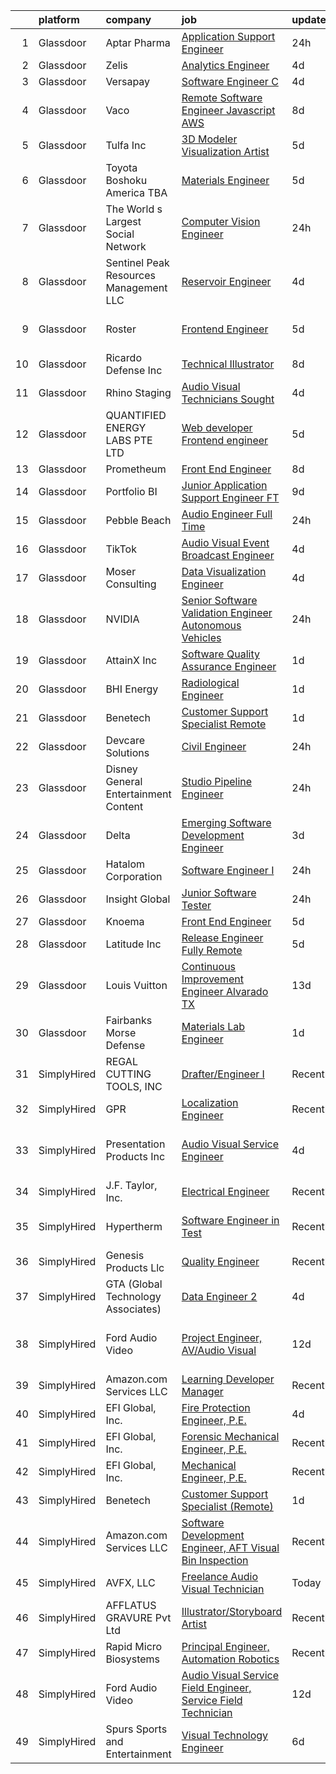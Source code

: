 

|    | platform    | company                                | job                                                                                                                                                                                                                                                                                                                                                                                                                                                                                                                                                                                                                                                                                                                                                                                                                                                                                                                                                                                                                                                                                                                                                            | update_time   | location                      |
|---:|:------------|:---------------------------------------|:---------------------------------------------------------------------------------------------------------------------------------------------------------------------------------------------------------------------------------------------------------------------------------------------------------------------------------------------------------------------------------------------------------------------------------------------------------------------------------------------------------------------------------------------------------------------------------------------------------------------------------------------------------------------------------------------------------------------------------------------------------------------------------------------------------------------------------------------------------------------------------------------------------------------------------------------------------------------------------------------------------------------------------------------------------------------------------------------------------------------------------------------------------------|:--------------|:------------------------------|
|  1 | Glassdoor   | Aptar Pharma                           | [Application Support Engineer](https://www.glassdoor.com/partner/jobListing.htm?pos=101&ao=1110586&s=58&guid=00000182627ed455b7a8a1d75dd01241&src=GD_JOB_AD&t=SR&vt=w&ea=1&cs=1_d76bae81&cb=1659509855771&jobListingId=1008047886418&cpc=BCE4811A78D39AF3&jrtk=3-0-1g9h7tl4ei14j801-1g9h7tl4titn8800-bbaca3f54d05b381--6NYlbfkN0Bmyzgb-cUJuHpMawDWIca-gl-N31w12EdWXT8kQpakt9MymqAlPqYdwacf-zOOD5avc4RgKh6UsiGFdlmRdvxNFp_01_ye6hn5vL99WVR9sd1asTKuS-Xu9YAlcLohDGpxNjhoxgCAoqUBVqiBCx2diZ2OIs3LKFPjq8cGE50mDNOQ7PPh46HpjRl1qCI9W4ZKrrx8OspQTjauyVbZEo_WcYOrziXFwpiiEiOjk4tvVvCQhrnJ_qVSJOHLjJyDDlh99wMsTu4V2H79nPMSdYir0q_mduWbg0An1ipNcaa_tPOrtiWLWxBjWaHBZNR2udvProwExYvumwBAv6YAQBxWuVm55kzc1PhooQRU0FqJRhTBKKjmKbAWUQjYcNu0IgBnZdi-tvd4oPWrdqviKOrfjPml_TT4eFx6Mb1xDa0sSQ_ivJcGOFSxOOPu7qBpKE9gb9XIOvlYCac_ueds_y5KpR-SshoQRxgZxDL3nT7NWkrlKMm4OL9MIF6aXWf0bFi0__Aot9snYw%3D%3D)                                                                                                                                                                                                                                                                            | 24h           | Remote                        |
|  2 | Glassdoor   | Zelis                                  | [Analytics Engineer](https://www.glassdoor.com/partner/jobListing.htm?pos=102&ao=1110586&s=58&guid=00000182627ed455b7a8a1d75dd01241&src=GD_JOB_AD&t=SR&vt=w&ea=1&cs=1_9abe2347&cb=1659509855769&jobListingId=1008038358228&cpc=AF1E4A3695F490BE&jrtk=3-0-1g9h7tl4ei14j801-1g9h7tl4titn8800-8e0a5fe28868b4ee--6NYlbfkN0CMjQd6K-mJQmnXP0NIaacqgU_ZnGMdJ3ZujbgiYs9cqSu2zDF0ee8fmFhqxjq2iY3vnVzd-YujZ8c3exx1kslEDBRNTb87484hJS1V_k1L4Qsat2ED67IGfFJOpVdJGeDcYafe5Q58Vzi8qrp-tMsYumWUryjguX_K-2b96-AgndSYwmvRjSgFASIZgp2AH0Rn8WNrKE56gDh-WrMYLXfgscSqvp4r_GxgYLCvxgwVZll3oK1cEkNPYT7mLx6014DdfjpIutEoiCe9NMzYXmm2GdwBuFJ-XI5cEnDlQBz59qkHiXcqEhi6egfMQHta3KmLEyhQ4decyfkUalv0LT5scBrYPmVUZiNSK8YkOVGbAopOVQaTgo43T_44Oj-ZJxIz32s2kt2B8ChQeky2SCQ22y20lnHmMpQiLGZDG1vRQtennridmd16pPR4xvHPag6xLp2764FZQkWG05YCPf02ZkqSpd-ljpjwkH0j-YWczTATP0dsijkNAl-a8kdG1Pc%3D)                                                                                                                                                                                                                                                                                                    | 4d            | Remote                        |
|  3 | Glassdoor   | Versapay                               | [Software Engineer  C  ](https://www.glassdoor.com/partner/jobListing.htm?pos=128&ao=1136043&s=58&guid=00000182627ed455b7a8a1d75dd01241&src=GD_JOB_AD&t=SR&vt=w&ea=1&cs=1_2e07f562&cb=1659509855773&jobListingId=1008038728779&jrtk=3-0-1g9h7tl4ei14j801-1g9h7tl4titn8800-21ca11d9a484381d-)                                                                                                                                                                                                                                                                                                                                                                                                                                                                                                                                                                                                                                                                                                                                                                                                                                                                   | 4d            | Remote                        |
|  4 | Glassdoor   | Vaco                                   | [Remote Software Engineer  Javascript AWS ](https://www.glassdoor.com/partner/jobListing.htm?pos=107&ao=1110586&s=58&guid=00000182627ed455b7a8a1d75dd01241&src=GD_JOB_AD&t=SR&vt=w&ea=1&cs=1_c7708703&cb=1659509855770&jobListingId=1008028528861&cpc=3BA4CE39D5B5DEF5&jrtk=3-0-1g9h7tl4ei14j801-1g9h7tl4titn8800-107f7582030e0e86--6NYlbfkN0D_sybMACCpf9B-677oK5j6rPldVB6BlrVvFjO_o-GJZbzuF-qh4PxErFUqfUsv_6t4lPp4VVI_YH_qhjg43HrJhS_D6h65t_YbVkFq6yyKHIuSt62H-jCRNPKIUYA_jx-xEQkO9MX3oETPlvoqAN8fbZTueo1CZyK6uu-uEI634VWdVHtjjJ8LwHoDEBX6vq9DrdAvVU4BCoHGaTJrVGB40_AyiviGO6DALHewnO5M1APMqPtna3dIj9-vBTZjpw34nDB3RERA8kpPVl_IRd7-rDCieHdu5jZFzuroyFE2cqFKU1g7iftB3CjPFl7Yg2RdYkMGN5rT5zKRjtAQWn6mD2BKmPAvdoe52XRqLnNcMOymjNI_r7kLLHyzyzUGmx1lPT07rTdA2Y2HbT-wfMCDDvyFgt6qRKITFLqx-qHU1TyBZmXmJe97UHZ_S0RXaCxVyQPoTFVGoGW7mGf9Jfw-DCFvjeWamXAKRDNGiTR02vOPmnuJ8UBnubd2SQdxGjznqpf9fmgQYu54h4M4k_-8)                                                                                                                                                                                                                                                           | 8d            | Remote                        |
|  5 | Glassdoor   | Tulfa Inc                              | [3D Modeler Visualization Artist](https://www.glassdoor.com/partner/jobListing.htm?pos=120&ao=1136043&s=58&guid=00000182627ed455b7a8a1d75dd01241&src=GD_JOB_AD&t=SR&vt=w&ea=1&cs=1_036c747a&cb=1659509855771&jobListingId=1008036719955&jrtk=3-0-1g9h7tl4ei14j801-1g9h7tl4titn8800-ab72be3e8d6fb9f7-)                                                                                                                                                                                                                                                                                                                                                                                                                                                                                                                                                                                                                                                                                                                                                                                                                                                          | 5d            | Remote                        |
|  6 | Glassdoor   | Toyota Boshoku America  TBA            | [Materials Engineer](https://www.glassdoor.com/partner/jobListing.htm?pos=119&ao=1136043&s=58&guid=00000182627ed455b7a8a1d75dd01241&src=GD_JOB_AD&t=SR&vt=w&cs=1_e14077fd&cb=1659509855771&jobListingId=1008035230106&jrtk=3-0-1g9h7tl4ei14j801-1g9h7tl4titn8800-5d4058082d400f88-)                                                                                                                                                                                                                                                                                                                                                                                                                                                                                                                                                                                                                                                                                                                                                                                                                                                                            | 5d            | Novi, MI                      |
|  7 | Glassdoor   | The World s Largest Social Network     | [Computer Vision Engineer](https://www.glassdoor.com/partner/jobListing.htm?pos=104&ao=1110586&s=58&guid=00000182627ed455b7a8a1d75dd01241&src=GD_JOB_AD&t=SR&vt=w&ea=1&cs=1_66b43433&cb=1659509855770&jobListingId=1008048926964&cpc=7AD1D84939BBEEF3&jrtk=3-0-1g9h7tl4ei14j801-1g9h7tl4titn8800-f2859ed9ca70d070--6NYlbfkN0DSgjPPcnEdvoK3uuxfISLALE6pB1FR7YSHOr_tSg5_QGIhoz_2VqUepdcKLBLI_zTQDUXKUWfMuJ8z4wGJWjPLlNhIC6-QLzZ2SD_BdvGPrlGHcV-JY8TfpqZv30Bo9kNQZz3Akks__UOuOXncoch98-oHmC6PsX_rYPDxgKR8Hs6vhDf2KT8UXqz14WbyJki7UySZ3j6Xz1bbeZUZuadmihF9HWchfMxT-htrzLhPg5QeecbtsmufNLGCZa88NUL7uwXUaq9Zx8WzNwijW9eEKd0l9y3jvpbEp6qs7u18BNCYUuZE8BmUDNCFmqv6uwaAvJVcgRzbFm7vJl2myxTp2SWhzW7GrFWHZz4r5bOAHb6Ex_lFRq8pryAcUgUrknR5cxPGyku9hqFNd8m2-pUq__K7u-43blsusfObp-DqjI4sfA9TmphXosgcuKShePama4_bAUlTFsX--yYw_4A9KpkH1EJJP_6k7kK0CmZiR1Ufkwvh3itzFdlzT02-IrBmR18Dc2H2m_QPBDrHMuIKCMXooBgEwrJYTJt9uOV7BpYVf2XKdlnDNTeAmeea3p23qG_bieiqFjZke1Er9mrPRHvJESPzmO8%3D)                                                                                                                                                                                              | 24h           | Houston, TX                   |
|  8 | Glassdoor   | Sentinel Peak Resources Management LLC | [Reservoir Engineer](https://www.glassdoor.com/partner/jobListing.htm?pos=106&ao=1110586&s=58&guid=00000182627ed455b7a8a1d75dd01241&src=GD_JOB_AD&t=SR&vt=w&ea=1&cs=1_b8d3935a&cb=1659509855770&jobListingId=1008038326229&cpc=26740BCDE5E48596&jrtk=3-0-1g9h7tl4ei14j801-1g9h7tl4titn8800-5e3ce7bb3f971276--6NYlbfkN0D0ff9e8Lfwlpl5zGbQmpn59AL71QmFd7VKOAnfyjZzp5sdngV8WPgYe0dov1m7Y2kJURK5axxqz3ql4FOBRJZwswyqrUOJlNretCsQj1GNmqekyZPtDTe_6gKMlTWOmHGq1kXBNDF-mvoIvzTrWnO2sioext0OF_SOEk0Y3Y1gztW_P4onj5E5TysIq0UAmyWmDSyJRPFu5lrL-QzHHdPLUiUnY_LDNkIagFDsBs310qlvxRsyUN64c7FLmuI8xJ7IMcM7Xp8jgLXPtCBrU8qUAuwUOuSvHzBjfOa4nlA5fKdYx0GDgw6-bRnNqyXXSDHawNJh3AZ58V5n8fxMrkP80Ed73-ukVeZN7A8HIH_KO8OHbnTnxwLvOu6A8Qw4QYwzVZGNi-zzCU8mmxSCHNBY3nOGZYd1UBTWyU6GHnj7kJPaqfKwGh9ENcGOWl-xUt9y_VXITtoS-o9dCaTI56O3B7kovV-2L40%3D)                                                                                                                                                                                                                                                                                                                                    | 4d            | Bakersfield, CA               |
|  9 | Glassdoor   | Roster                                 | [Frontend Engineer](https://www.glassdoor.com/partner/jobListing.htm?pos=121&ao=1136043&s=58&guid=00000182627ed455b7a8a1d75dd01241&src=GD_JOB_AD&t=SR&vt=w&ea=1&cs=1_575eb99e&cb=1659509855772&jobListingId=1008035786991&jrtk=3-0-1g9h7tl4ei14j801-1g9h7tl4titn8800-f89357a287b4b83d-)                                                                                                                                                                                                                                                                                                                                                                                                                                                                                                                                                                                                                                                                                                                                                                                                                                                                        | 5d            | San Francisco, CA             |
| 10 | Glassdoor   | Ricardo Defense Inc                    | [Technical Illustrator](https://www.glassdoor.com/partner/jobListing.htm?pos=127&ao=1136043&s=58&guid=00000182627ed455b7a8a1d75dd01241&src=GD_JOB_AD&t=SR&vt=w&ea=1&cs=1_05252724&cb=1659509855772&jobListingId=1008028195464&jrtk=3-0-1g9h7tl4ei14j801-1g9h7tl4titn8800-1c8622c62c500afa-)                                                                                                                                                                                                                                                                                                                                                                                                                                                                                                                                                                                                                                                                                                                                                                                                                                                                    | 8d            | Remote                        |
| 11 | Glassdoor   | Rhino Staging                          | [Audio Visual Technicians Sought](https://www.glassdoor.com/partner/jobListing.htm?pos=130&ao=1136043&s=58&guid=00000182627ed455b7a8a1d75dd01241&src=GD_JOB_AD&t=SR&vt=w&ea=1&cs=1_3d42c7ac&cb=1659509855773&jobListingId=1008038809788&jrtk=3-0-1g9h7tl4ei14j801-1g9h7tl4titn8800-d385537d6c3de9b2-)                                                                                                                                                                                                                                                                                                                                                                                                                                                                                                                                                                                                                                                                                                                                                                                                                                                          | 4d            | Washington, DC                |
| 12 | Glassdoor   | QUANTIFIED ENERGY LABS PTE  LTD        | [Web developer   Frontend engineer](https://www.glassdoor.com/partner/jobListing.htm?pos=118&ao=1136043&s=58&guid=00000182627ed455b7a8a1d75dd01241&src=GD_JOB_AD&t=SR&vt=w&cs=1_5e992022&cb=1659509855771&jobListingId=1008036070811&jrtk=3-0-1g9h7tl4ei14j801-1g9h7tl4titn8800-e38887b3d44f741e-)                                                                                                                                                                                                                                                                                                                                                                                                                                                                                                                                                                                                                                                                                                                                                                                                                                                             | 5d            | Marina, CA                    |
| 13 | Glassdoor   | Prometheum                             | [Front End Engineer](https://www.glassdoor.com/partner/jobListing.htm?pos=109&ao=1136043&s=58&guid=00000182627ed455b7a8a1d75dd01241&src=GD_JOB_AD&t=SR&vt=w&ea=1&cs=1_5fdc6f9b&cb=1659509855770&jobListingId=1008027943361&jrtk=3-0-1g9h7tl4ei14j801-1g9h7tl4titn8800-da9ab2e3dc8eb857-)                                                                                                                                                                                                                                                                                                                                                                                                                                                                                                                                                                                                                                                                                                                                                                                                                                                                       | 8d            | Remote                        |
| 14 | Glassdoor   | Portfolio BI                           | [Junior Application Support Engineer  FT ](https://www.glassdoor.com/partner/jobListing.htm?pos=125&ao=1136043&s=58&guid=00000182627ed455b7a8a1d75dd01241&src=GD_JOB_AD&t=SR&vt=w&ea=1&cs=1_602c542a&cb=1659509855772&jobListingId=1008025027847&jrtk=3-0-1g9h7tl4ei14j801-1g9h7tl4titn8800-af274547677f8cb1-)                                                                                                                                                                                                                                                                                                                                                                                                                                                                                                                                                                                                                                                                                                                                                                                                                                                 | 9d            | Remote                        |
| 15 | Glassdoor   | Pebble Beach                           | [Audio Engineer  Full Time ](https://www.glassdoor.com/partner/jobListing.htm?pos=114&ao=1136043&s=58&guid=00000182627ed455b7a8a1d75dd01241&src=GD_JOB_AD&t=SR&vt=w&ea=1&cs=1_54d4d0f3&cb=1659509855771&jobListingId=1008048862531&jrtk=3-0-1g9h7tl4ei14j801-1g9h7tl4titn8800-9ef8a635ca20c1ec-)                                                                                                                                                                                                                                                                                                                                                                                                                                                                                                                                                                                                                                                                                                                                                                                                                                                               | 24h           | Pebble Beach, CA              |
| 16 | Glassdoor   | TikTok                                 | [Audio Visual Event Broadcast Engineer](https://www.glassdoor.com/partner/jobListing.htm?pos=115&ao=1136043&s=58&guid=00000182627ed455b7a8a1d75dd01241&src=GD_JOB_AD&t=SR&vt=w&cs=1_8d2dd3b4&cb=1659509855771&jobListingId=1008038940920&jrtk=3-0-1g9h7tl4ei14j801-1g9h7tl4titn8800-35cdf5097ea624ab-)                                                                                                                                                                                                                                                                                                                                                                                                                                                                                                                                                                                                                                                                                                                                                                                                                                                         | 4d            | New York, NY                  |
| 17 | Glassdoor   | Moser Consulting                       | [Data Visualization Engineer](https://www.glassdoor.com/partner/jobListing.htm?pos=117&ao=1136043&s=58&guid=00000182627ed455b7a8a1d75dd01241&src=GD_JOB_AD&t=SR&vt=w&ea=1&cs=1_9c35ad21&cb=1659509855771&jobListingId=1008038827380&jrtk=3-0-1g9h7tl4ei14j801-1g9h7tl4titn8800-0f603083b39acda9-)                                                                                                                                                                                                                                                                                                                                                                                                                                                                                                                                                                                                                                                                                                                                                                                                                                                              | 4d            | Remote                        |
| 18 | Glassdoor   | NVIDIA                                 | [Senior Software Validation Engineer   Autonomous Vehicles](https://www.glassdoor.com/partner/jobListing.htm?pos=126&ao=1136043&s=58&guid=00000182627ed455b7a8a1d75dd01241&src=GD_JOB_AD&t=SR&vt=w&cs=1_dd8e0b12&cb=1659509855772&jobListingId=1008048533330&jrtk=3-0-1g9h7tl4ei14j801-1g9h7tl4titn8800-17a82f5973a92ea8-)                                                                                                                                                                                                                                                                                                                                                                                                                                                                                                                                                                                                                                                                                                                                                                                                                                     | 24h           | Santa Clara, CA               |
| 19 | Glassdoor   | AttainX Inc                            | [Software Quality Assurance Engineer](https://www.glassdoor.com/partner/jobListing.htm?pos=113&ao=1136043&s=58&guid=00000182627ed455b7a8a1d75dd01241&src=GD_JOB_AD&t=SR&vt=w&ea=1&cs=1_e57fa8a1&cb=1659509855771&jobListingId=1008044743820&jrtk=3-0-1g9h7tl4ei14j801-1g9h7tl4titn8800-ab34e11824169137-)                                                                                                                                                                                                                                                                                                                                                                                                                                                                                                                                                                                                                                                                                                                                                                                                                                                      | 1d            | Remote                        |
| 20 | Glassdoor   | BHI Energy                             | [Radiological Engineer](https://www.glassdoor.com/partner/jobListing.htm?pos=105&ao=1110586&s=58&guid=00000182627ed455b7a8a1d75dd01241&src=GD_JOB_AD&t=SR&vt=w&ea=1&cs=1_89841243&cb=1659509855770&jobListingId=1008044345371&cpc=444700D72F2ECBCE&jrtk=3-0-1g9h7tl4ei14j801-1g9h7tl4titn8800-1e24ab5fa228e26e--6NYlbfkN0AHu6iHo_UsXgM9kfBFlc5QVOhOe1JniIZYFa2Kb2bNFV1GAa3tvOjW918fQx-QuqAicvaRDw8GatQjFaxjyzEO59kwCPoid25nhLpOz5b-S4u84Zu9nZz-WOxzK6YKybCPJ9e2hgt4haqBL-V7UUL2I_no6CmE7_nWIuXV8Aqvp9OW8x1qAj-umqzHkTPdSZYmmY0HglSh2HbZMONnmWnr7XFkxWB43StE8yGoK6ZrKdtYYUxL_Q3fDHORyqWcFqEEZ1qUU-icK0xsHVP4I99tqEYs9ZBXaKzoaOI6LFCRum9D9vwAzMnX0rH-BGgLgetuWZ9GXuUXYtqaC-xVUO4yOXUcxApSMOK6Gtiedf1d1pwPdwDn8YgGjZYJ4yctsQoRuP8NcasAnLwfLa8fAS-TEw0jl4ahyA9ZMk8Mr9NwWgA9puC-yf4AuOPvCh6zCVv-vgte8DxVZMSgclJgyBpNaAzxQmn3ajwsZJJRlUqXmT6bRG6ikhNXnmPW-qyeyUXTgZCe6joNCPC2PVq-LU7JsBxWtL9Y76nxAPgBMNQYOei_tfvk2tsYGNuRht8R8DZUGqsrreP-Sw53LhaNVXh67TR94p8UY6WhwDH59ayJFUW9yq5DEfTAFaOyU_7NqJ7qVRlB_6QIMzuQsc3sE0l0uLqkJlgOUvQHxy-SfLEMdpIcdnQid4oZkNC4-hATC769z76Ak6P8KBzp1egwkc4F7OyH1zAevI43LvheRcZVlvFTcV7eao1UjjBmIJWKCbHJ-o74nbgDDOieD5El5bk6iwM6BL4gN-M%3D) | 1d            | Weymouth, MA                  |
| 21 | Glassdoor   | Benetech                               | [Customer Support Specialist  Remote ](https://www.glassdoor.com/partner/jobListing.htm?pos=108&ao=1136043&s=58&guid=00000182627ed455b7a8a1d75dd01241&src=GD_JOB_AD&t=SR&vt=w&ea=1&cs=1_a8df3082&cb=1659509855770&jobListingId=1008045935467&jrtk=3-0-1g9h7tl4ei14j801-1g9h7tl4titn8800-ee278853810d628a-)                                                                                                                                                                                                                                                                                                                                                                                                                                                                                                                                                                                                                                                                                                                                                                                                                                                     | 1d            | Remote                        |
| 22 | Glassdoor   | Devcare Solutions                      | [Civil Engineer](https://www.glassdoor.com/partner/jobListing.htm?pos=129&ao=1136043&s=58&guid=00000182627ed455b7a8a1d75dd01241&src=GD_JOB_AD&t=SR&vt=w&ea=1&cs=1_0c3b6764&cb=1659509855773&jobListingId=1008048066464&jrtk=3-0-1g9h7tl4ei14j801-1g9h7tl4titn8800-1ce5d3ea148c1b04-)                                                                                                                                                                                                                                                                                                                                                                                                                                                                                                                                                                                                                                                                                                                                                                                                                                                                           | 24h           | Remote                        |
| 23 | Glassdoor   | Disney General Entertainment Content   | [Studio Pipeline Engineer](https://www.glassdoor.com/partner/jobListing.htm?pos=112&ao=1136043&s=58&guid=00000182627ed455b7a8a1d75dd01241&src=GD_JOB_AD&t=SR&vt=w&cs=1_3b79f3dc&cb=1659509855770&jobListingId=1008047019978&jrtk=3-0-1g9h7tl4ei14j801-1g9h7tl4titn8800-9aef862a06a82d1a-)                                                                                                                                                                                                                                                                                                                                                                                                                                                                                                                                                                                                                                                                                                                                                                                                                                                                      | 24h           | Glendale, CA                  |
| 24 | Glassdoor   | Delta                                  | [Emerging Software Development Engineer](https://www.glassdoor.com/partner/jobListing.htm?pos=111&ao=1136043&s=58&guid=00000182627ed455b7a8a1d75dd01241&src=GD_JOB_AD&t=SR&vt=w&cs=1_3ab66a28&cb=1659509855770&jobListingId=1008039350260&jrtk=3-0-1g9h7tl4ei14j801-1g9h7tl4titn8800-a70bf14e22a284b6-)                                                                                                                                                                                                                                                                                                                                                                                                                                                                                                                                                                                                                                                                                                                                                                                                                                                        | 3d            | Atlanta, GA                   |
| 25 | Glassdoor   | Hatalom Corporation                    | [Software Engineer I](https://www.glassdoor.com/partner/jobListing.htm?pos=110&ao=1136043&s=58&guid=00000182627ed455b7a8a1d75dd01241&src=GD_JOB_AD&t=SR&vt=w&ea=1&cs=1_3e6f01fb&cb=1659509855770&jobListingId=1008047568400&jrtk=3-0-1g9h7tl4ei14j801-1g9h7tl4titn8800-2c821c3f0b9653a1-)                                                                                                                                                                                                                                                                                                                                                                                                                                                                                                                                                                                                                                                                                                                                                                                                                                                                      | 24h           | Remote                        |
| 26 | Glassdoor   | Insight Global                         | [Junior Software Tester](https://www.glassdoor.com/partner/jobListing.htm?pos=103&ao=1110586&s=58&guid=00000182627ed455b7a8a1d75dd01241&src=GD_JOB_AD&t=SR&vt=w&ea=1&cs=1_2c74ce7b&cb=1659509855769&jobListingId=1008047203141&cpc=6945AE2F4B03E059&jrtk=3-0-1g9h7tl4ei14j801-1g9h7tl4titn8800-891c12dae7ba352a--6NYlbfkN0BKkHZu3wF05EeDimN_p6sYpKCMArvwa95YdH7UpkaBCo5be6in-oUOun4pjS2SaTR4dw8G6JSoVJ3PzzJhbzm91emkKr_BHv03B7sbvpypMVZwYeCqJ5RRURQ0ACEjs17UTbqcohGS7EhVrO7EW0KmLnFQluVAwiSy7XVmdZF2O-rblB-aMaAIBMLIbq5xu1m4Khd0uC4_jP2NjGMdY5ur6Uz5Cr0q-Pynn6neIuaOQqC0ntz7R60rt-zD1YfZmlNJN2RH-mTWwocKvMWtKokRm_TVNQVUIW6uA2v1HHIBFDNgp_DsjazmOU1WkFfEkVKYo0qNNmMjahr0Ubf4AK-4zlwOJZ8g1eCE9rZGyae9D8Hm1oUXWNO0kyufJ6f6pSgaWVkNLH_RV46EckjttidFu3McgHJdPpsgdoc8BcFhHuOaszuQmqLUmmHnxmgFNGqSC_ayxC9bQpo9UMjW3aqHQHUSC8AmkytcUexzrE8LnrI8yWpa-H8-HNY4NS1VgMDOZwBSzznNyTqve2Cfoa4c)                                                                                                                                                                                                                                                                              | 24h           | Huntsville, AL                |
| 27 | Glassdoor   | Knoema                                 | [Front End Engineer](https://www.glassdoor.com/partner/jobListing.htm?pos=116&ao=1136043&s=58&guid=00000182627ed455b7a8a1d75dd01241&src=GD_JOB_AD&t=SR&vt=w&cs=1_41a8ebea&cb=1659509855771&jobListingId=1008036693359&jrtk=3-0-1g9h7tl4ei14j801-1g9h7tl4titn8800-287777aba9c66caa-)                                                                                                                                                                                                                                                                                                                                                                                                                                                                                                                                                                                                                                                                                                                                                                                                                                                                            | 5d            | Remote                        |
| 28 | Glassdoor   | Latitude Inc                           | [Release Engineer  Fully Remote ](https://www.glassdoor.com/partner/jobListing.htm?pos=124&ao=1136043&s=58&guid=00000182627ed455b7a8a1d75dd01241&src=GD_JOB_AD&t=SR&vt=w&ea=1&cs=1_df32f211&cb=1659509855772&jobListingId=1008035466947&jrtk=3-0-1g9h7tl4ei14j801-1g9h7tl4titn8800-169683dd8810eb36-)                                                                                                                                                                                                                                                                                                                                                                                                                                                                                                                                                                                                                                                                                                                                                                                                                                                          | 5d            | Remote                        |
| 29 | Glassdoor   | Louis Vuitton                          | [Continuous Improvement Engineer   Alvarado  TX](https://www.glassdoor.com/partner/jobListing.htm?pos=122&ao=1136043&s=58&guid=00000182627ed455b7a8a1d75dd01241&src=GD_JOB_AD&t=SR&vt=w&cs=1_cd1f8fca&cb=1659509855772&jobListingId=1008017732309&jrtk=3-0-1g9h7tl4ei14j801-1g9h7tl4titn8800-c1f16d257d7c62ef-)                                                                                                                                                                                                                                                                                                                                                                                                                                                                                                                                                                                                                                                                                                                                                                                                                                                | 13d           | Alvarado, TX                  |
| 30 | Glassdoor   | Fairbanks Morse Defense                | [Materials Lab Engineer](https://www.glassdoor.com/partner/jobListing.htm?pos=123&ao=1136043&s=58&guid=00000182627ed455b7a8a1d75dd01241&src=GD_JOB_AD&t=SR&vt=w&cs=1_2c6e842f&cb=1659509855772&jobListingId=1008045005074&jrtk=3-0-1g9h7tl4ei14j801-1g9h7tl4titn8800-6bf3eeda9fb98304-)                                                                                                                                                                                                                                                                                                                                                                                                                                                                                                                                                                                                                                                                                                                                                                                                                                                                        | 1d            | Beloit, WI                    |
| 31 | SimplyHired | REGAL CUTTING TOOLS, INC               | [Drafter/Engineer I](https://www.simplyhired.com/job/WfS0fI5l4Ujh8p0oPBq7KPV4tnd7S7ht7My-q7XDW4ayIUkz_isGXA?q=visual+engineer)                                                                                                                                                                                                                                                                                                                                                                                                                                                                                                                                                                                                                                                                                                                                                                                                                                                                                                                                                                                                                                 | Recently      | Loris, SC                     |
| 32 | SimplyHired | GPR                                    | [Localization Engineer](https://www.simplyhired.com/job/RkFIuTzxvcOBprZeQOXJWvXlCo-TIq5Q-5UIEUR3U654v01dm-iliw?q=visual+engineer)                                                                                                                                                                                                                                                                                                                                                                                                                                                                                                                                                                                                                                                                                                                                                                                                                                                                                                                                                                                                                              | Recently      | Remote                        |
| 33 | SimplyHired | Presentation Products Inc              | [Audio Visual Service Engineer](https://www.simplyhired.com/job/8LH4QTDLz9CwE5sFgrCYjqpt1vszslSHeSI3NQcRPaQiWHGhmMqXjw?q=visual+engineer)                                                                                                                                                                                                                                                                                                                                                                                                                                                                                                                                                                                                                                                                                                                                                                                                                                                                                                                                                                                                                      | 4d            | Los Angeles, CA +1 location   |
| 34 | SimplyHired | J.F. Taylor, Inc.                      | [Electrical Engineer](https://www.simplyhired.com/job/pc-_l5CwOJg0aRRWXQR1nrWFjdP7obnEptKB3AbNuQMFTMmhFDOWPA?q=visual+engineer)                                                                                                                                                                                                                                                                                                                                                                                                                                                                                                                                                                                                                                                                                                                                                                                                                                                                                                                                                                                                                                | Recently      | Lexington Park, MD            |
| 35 | SimplyHired | Hypertherm                             | [Software Engineer in Test](https://www.simplyhired.com/job/lAEPFeckEyfrBQt9d4HB8iB1BUGrB8AjamfZ7yqfFwIe0viXbD0_9Q?q=visual+engineer)                                                                                                                                                                                                                                                                                                                                                                                                                                                                                                                                                                                                                                                                                                                                                                                                                                                                                                                                                                                                                          | Recently      | West Lebanon, NH              |
| 36 | SimplyHired | Genesis Products Llc                   | [Quality Engineer](https://www.simplyhired.com/job/repSI2tZcv6rDWvGr30XpDDVOmEzR8M-whDx_R_N27ihw_1uh2CfOw?q=visual+engineer)                                                                                                                                                                                                                                                                                                                                                                                                                                                                                                                                                                                                                                                                                                                                                                                                                                                                                                                                                                                                                                   | Recently      | Elkhart, IN                   |
| 37 | SimplyHired | GTA (Global Technology Associates)     | [Data Engineer 2](https://www.simplyhired.com/job/zKP_tsC0JuPl5WhG5ZYnb5pjetZc_gucTb-1yW-0DwW78v-q6LfF5g?q=visual+engineer)                                                                                                                                                                                                                                                                                                                                                                                                                                                                                                                                                                                                                                                                                                                                                                                                                                                                                                                                                                                                                                    | 4d            | Plano, TX                     |
| 38 | SimplyHired | Ford Audio Video                       | [Project Engineer, AV/Audio Visual](https://www.simplyhired.com/job/bcPMoSR63QhA_s-6U8tV7OZCfKvhOBGcmuk1O0KKyN-1LJoOkoapPA?q=visual+engineer)                                                                                                                                                                                                                                                                                                                                                                                                                                                                                                                                                                                                                                                                                                                                                                                                                                                                                                                                                                                                                  | 12d           | San Antonio, TX +11 locations |
| 39 | SimplyHired | Amazon.com Services LLC                | [Learning Developer Manager](https://www.simplyhired.com/job/Khun_79Ap89Na4Q_VBIaEvZ2uuALW6qiDbqZoWlyym_QXnwLR3-7Bg?q=visual+engineer)                                                                                                                                                                                                                                                                                                                                                                                                                                                                                                                                                                                                                                                                                                                                                                                                                                                                                                                                                                                                                         | Recently      | Remote                        |
| 40 | SimplyHired | EFI Global, Inc.                       | [Fire Protection Engineer, P.E.](https://www.simplyhired.com/job/QoVLGBhnXf0cG4nmFbLuWmNEd-sDFj1J4uYolPZCbe9u64gxkdVvzg?q=visual+engineer)                                                                                                                                                                                                                                                                                                                                                                                                                                                                                                                                                                                                                                                                                                                                                                                                                                                                                                                                                                                                                     | 4d            | North Carolina                |
| 41 | SimplyHired | EFI Global, Inc.                       | [Forensic Mechanical Engineer, P.E.](https://www.simplyhired.com/job/EWQmj1FG1XMYTwfBB8CaOZffyZiHubnAXwkDV2_PcNsESQJlZhSfMg?q=visual+engineer)                                                                                                                                                                                                                                                                                                                                                                                                                                                                                                                                                                                                                                                                                                                                                                                                                                                                                                                                                                                                                 | Recently      | California                    |
| 42 | SimplyHired | EFI Global, Inc.                       | [Mechanical Engineer, P.E.](https://www.simplyhired.com/job/pKX4Am1wKd123910y-gxMcTCeUXqrKF8rJe4AhUPeR3IcA-cHEML8A?q=visual+engineer)                                                                                                                                                                                                                                                                                                                                                                                                                                                                                                                                                                                                                                                                                                                                                                                                                                                                                                                                                                                                                          | Recently      | Orlando, FL                   |
| 43 | SimplyHired | Benetech                               | [Customer Support Specialist (Remote)](https://www.simplyhired.com/job/dnifouyn3gY6Qbbu8NxhJodpDLWMiaoxWVwtTUaMPsalE1vjK-yCbA?q=visual+engineer)                                                                                                                                                                                                                                                                                                                                                                                                                                                                                                                                                                                                                                                                                                                                                                                                                                                                                                                                                                                                               | 1d            | Remote                        |
| 44 | SimplyHired | Amazon.com Services LLC                | [Software Development Engineer, AFT Visual Bin Inspection](https://www.simplyhired.com/job/VbmqU8L2LaQxgpwy375wZEHU4wQE9QjafPDeYAp4wSqMlU70Zs7Eag?q=visual+engineer)                                                                                                                                                                                                                                                                                                                                                                                                                                                                                                                                                                                                                                                                                                                                                                                                                                                                                                                                                                                           | Recently      | Remote                        |
| 45 | SimplyHired | AVFX, LLC                              | [Freelance Audio Visual Technician](https://www.simplyhired.com/job/Yxpi-NNdpnSxB2zNHioBpNv16n1zPQcnxu2mnT4rBr3sIfUI39XAig?q=visual+engineer)                                                                                                                                                                                                                                                                                                                                                                                                                                                                                                                                                                                                                                                                                                                                                                                                                                                                                                                                                                                                                  | Today         | Remote                        |
| 46 | SimplyHired | AFFLATUS GRAVURE Pvt Ltd               | [Illustrator/Storyboard Artist](https://www.simplyhired.com/job/3hWfT3a4tUFg4oH4quVpAV5P60ZY3SgpyN-SYuttUpCB66pl8iMTOA?q=visual+engineer)                                                                                                                                                                                                                                                                                                                                                                                                                                                                                                                                                                                                                                                                                                                                                                                                                                                                                                                                                                                                                      | Recently      | Remote                        |
| 47 | SimplyHired | Rapid Micro Biosystems                 | [Principal Engineer, Automation Robotics](https://www.simplyhired.com/job/D5pjYx6L5HudFG72cQSvuFNGO3by24eDTFHIZ6tq96_nwc0_E_GtuA?q=visual+engineer)                                                                                                                                                                                                                                                                                                                                                                                                                                                                                                                                                                                                                                                                                                                                                                                                                                                                                                                                                                                                            | Recently      | Lowell, MA                    |
| 48 | SimplyHired | Ford Audio Video                       | [Audio Visual Service Field Engineer, Service Field Technician](https://www.simplyhired.com/job/XkdvRUP3iHqcAHYgqma1ZqtXAf8b5TRTo2nMOhpL6sBnDiEWhYVdbQ?q=visual+engineer)                                                                                                                                                                                                                                                                                                                                                                                                                                                                                                                                                                                                                                                                                                                                                                                                                                                                                                                                                                                      | 12d           | San Antonio, TX +7 locations  |
| 49 | SimplyHired | Spurs Sports and Entertainment         | [Visual Technology Engineer](https://www.simplyhired.com/job/1BJq0fC-_vVdTE3oTG8EKtH0COW6iz2JpZLdlsHNHgUJhYfC--lH1A?q=visual+engineer)                                                                                                                                                                                                                                                                                                                                                                                                                                                                                                                                                                                                                                                                                                                                                                                                                                                                                                                                                                                                                         | 6d            | San Antonio, TX               |